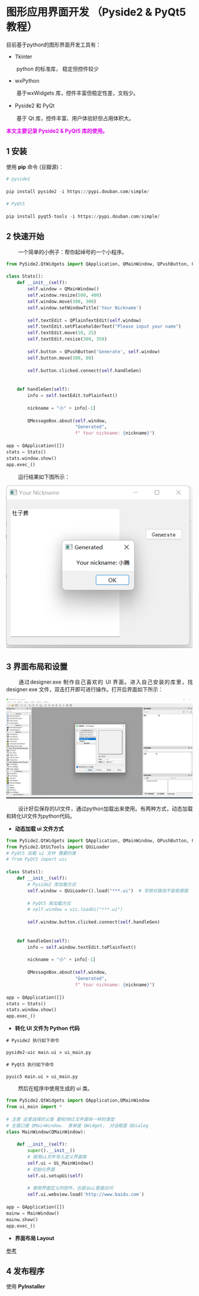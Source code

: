 <!-- 设置两端对齐： 
<p style="text-align:justify">
&emsp;&emsp; 
</p> 
-->
# 图形应用界面开发 （Pyside2 & PyQt5 教程）
目前基于python的图形界面开发工具有：

- Tkinter

<p style="text-align:justify">
&emsp;&emsp;python 的标准库， 稳定但控件较少 
</p>

- wxPython
<p style="text-align:justify">
&emsp;&emsp;基于wxWidgets 库，控件丰富但稳定性差，文档少。 
</p>

- Pyside2 和 PyQt 
<p style="text-align:justify">
&emsp;&emsp;基于 Qt 库，控件丰富、用户体验好但占用体积大。 
</p>

**<font color="deep red">本文主要记录 Pyside2 & PyQt5 库的使用。</font>**

## 1 安装 
使用 **pip** 命令 (豆瓣源)：
```python
# pyside2

pip install pyside2 -i https://pypi.douban.com/simple/

# PyQt5 

pip install pyqt5-tools -i https://pypi.douban.com/simple/
```

## 2 快速开始
<p style="text-align:justify">
&emsp;&emsp; 一个简单的小例子：帮你起绰号的一个小程序。
</p>

```python
from PySide2.QtWidgets import QApplication, QMainWindow, QPushButton, QPlainTextEdit, QMessageBox

class Stats():
    def __init__(self):
        self.window = QMainWindow()
        self.window.resize(500, 400)
        self.window.move(300, 300)
        self.window.setWindowTitle('Your Nickname')

        self.textEdit = QPlainTextEdit(self.window)
        self.textEdit.setPlaceholderText("Please input your name")
        self.textEdit.move(10, 25)
        self.textEdit.resize(300, 350)

        self.button = QPushButton('Generate', self.window)
        self.button.move(380, 80)

        self.button.clicked.connect(self.handleGen)


    def handleGen(self):
        info = self.textEdit.toPlainText()

        nickname = "小" + info[-1]

        QMessageBox.about(self.window, 
                          "Generated",
                          f" Your nickname: {nickname}")

app = QApplication([])
stats = Stats()
stats.window.show()
app.exec_()
```

<p style="text-align:justify">
&emsp;&emsp; 运行结果如下图所示：
</p>

![](Qtfigures/fig1.png)

## 3 界面布局和设置

<p style="text-align:justify">
&emsp;&emsp; 通过designer.exe 制作自己喜欢的 UI 界面。进入自己安装的库里，找designer.exe 文件，双击打开即可进行操作。打开后界面如下所示：
</p> 

![](Qtfigures/fig2.png)

<p style="text-align:justify">
&emsp;&emsp; 设计好后保存的UI文件，通过python加载出来使用。有两种方式，动态加载和转化UI文件为python代码。
</p> 

- **动态加载 ui 文件方式**

```python
from PySide2.QtWidgets import QApplication, QMainWindow, QPushButton, QPlainTextEdit, QMessageBox
from PySide2.QtUiTools import QUiLoader
# PyQt5 加载 ui 文件 需要的类
# from PyQt5 import uic

class Stats():
    def __init__(self):
        # Pyside2 库加载方式
        self.window = QUiLoader().load("***.ui")  # 写绝对路径不容易报错

        # PyQt5 库加载方式
        # self.window = uic.loadUi("***.ui")

        self.window.button.clicked.connect(self.handleGen)


    def handleGen(self):
        info = self.window.textEdit.toPlainText()

        nickname = "小" + info[-1]

        QMessageBox.about(self.window, 
                          "Generated",
                          f" Your nickname: {nickname}")

app = QApplication([])
stats = Stats()
stats.window.show()
app.exec_()
```

- **转化 UI 文件为 Python 代码**

```shell
# Pyside2 执行如下命令 

pyside2-uic main.ui > ui_main.py

# PyQt5 执行如下命令 

pyuic5 main.ui > ui_main.py
```

<p style="text-align:justify">
&emsp;&emsp; 然后在程序中使用生成的 ui 类。
</p> 

```python
from PySide2.QtWidgets import QApplication,QMainWindow
from ui_main import *

# 注意 这里选择的父类 要和你UI文件窗体一样的类型
# 主窗口是 QMainWindow， 表单是 QWidget， 对话框是 QDialog
class MainWindow(QMainWindow):

    def __init__(self):
        super().__init__()
        # 使用ui文件导入定义界面类
        self.ui = Ui_MainWindow()
        # 初始化界面
        self.ui.setupUi(self)

        # 使用界面定义的控件，也是从ui里面访问
        self.ui.webview.load('http://www.baidu.com')

app = QApplication([])
mainw = MainWindow()
mainw.show()
app.exec_()
```

- **界面布局 Layout**

[参考](https://www.byhy.net/tut/py/gui/qt_03/#layout-%E7%A4%BA%E4%BE%8B)


## 4 发布程序

使用 **PyInstaller**